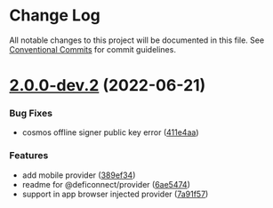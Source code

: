 # Change Log

All notable changes to this project will be documented in this file.
See [Conventional Commits](https://conventionalcommits.org) for commit guidelines.

# [2.0.0-dev.2](https://github.com/crypto-com/defi-connector/compare/v1.1.14...v2.0.0-dev.2) (2022-06-21)


### Bug Fixes

* cosmos offline signer public key error ([411e4aa](https://github.com/crypto-com/defi-connector/commit/411e4aaf78fd51a55c04858421f466831f9a9555))


### Features

* add mobile provider ([389ef34](https://github.com/crypto-com/defi-connector/commit/389ef34cbb24568a546eea85e50ae30c4610f358))
* readme for @deficonnect/provider ([6ae5474](https://github.com/crypto-com/defi-connector/commit/6ae54745521feaa115252e26d7e8e32e1a12f4ad))
* support in app browser injected provider ([7a91f57](https://github.com/crypto-com/defi-connector/commit/7a91f575c0330cf110edbe3704b4f482900af955))
